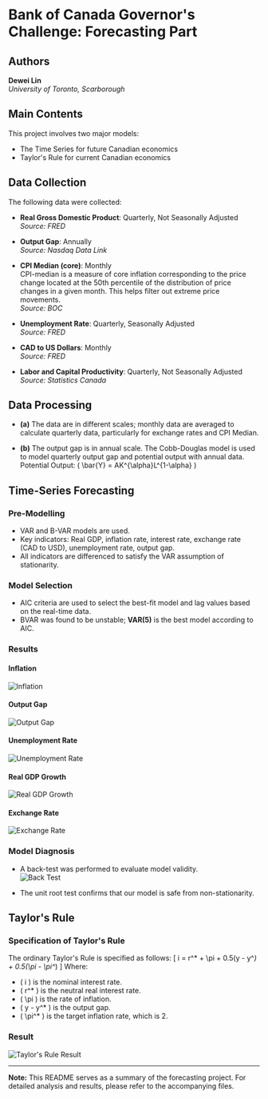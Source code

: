 # Bank of Canada Governor's Challenge: Forecasting Part

## Authors
**Dewei Lin**  
*University of Toronto, Scarborough*

## Main Contents
This project involves two major models:
- The Time Series for future Canadian economics
- Taylor's Rule for current Canadian economics

## Data Collection
The following data were collected:

- **Real Gross Domestic Product**: Quarterly, Not Seasonally Adjusted  
  *Source: FRED*

- **Output Gap**: Annually  
  *Source: Nasdaq Data Link*

- **CPI Median (core)**: Monthly  
  CPI-median is a measure of core inflation corresponding to the price change located at the 50th percentile of the distribution of price changes in a given month. This helps filter out extreme price movements.  
  *Source: BOC*

- **Unemployment Rate**: Quarterly, Seasonally Adjusted  
  *Source: FRED*

- **CAD to US Dollars**: Monthly  
  *Source: FRED*

- **Labor and Capital Productivity**: Quarterly, Not Seasonally Adjusted  
  *Source: Statistics Canada*

## Data Processing
- **(a)** The data are in different scales; monthly data are averaged to calculate quarterly data, particularly for exchange rates and CPI Median.
  
- **(b)** The output gap is in annual scale. The Cobb-Douglas model is used to model quarterly output gap and potential output with annual data.  
  Potential Output: \( \bar{Y} = AK^{\alpha}L^{1-\alpha} \)

## Time-Series Forecasting

### Pre-Modelling
- VAR and B-VAR models are used.
- Key indicators: Real GDP, inflation rate, interest rate, exchange rate (CAD to USD), unemployment rate, output gap.
- All indicators are differenced to satisfy the VAR assumption of stationarity.

### Model Selection
- AIC criteria are used to select the best-fit model and lag values based on the real-time data.
- BVAR was found to be unstable; **VAR(5)** is the best model according to AIC.

### Results

#### Inflation
![Inflation](inf.png)

#### Output Gap
![Output Gap](og.png)

#### Unemployment Rate
![Unemployment Rate](ue.png)

#### Real GDP Growth
![Real GDP Growth](gdp.growth.png)

#### Exchange Rate
![Exchange Rate](ex.png)

### Model Diagnosis
- A back-test was performed to evaluate model validity.  
  ![Back Test](back_test.png)

- The unit root test confirms that our model is safe from non-stationarity.

## Taylor's Rule

### Specification of Taylor's Rule
The ordinary Taylor's Rule is specified as follows:
\[ 
i = r^* + \pi + 0.5(y - y^*) + 0.5(\pi - \pi^*) 
\]
Where:
- \( i \) is the nominal interest rate.
- \( r^* \) is the neutral real interest rate.
- \( \pi \) is the rate of inflation.
- \( y - y^* \) is the output gap.
- \( \pi^* \) is the target inflation rate, which is 2.

### Result
![Taylor's Rule Result](taylor.png)

---

**Note:** This README serves as a summary of the forecasting project. For detailed analysis and results, please refer to the accompanying files.
